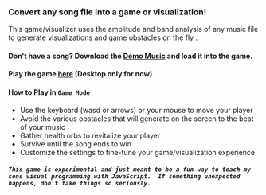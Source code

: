 ### Convert any song file into a game or visualization!

This game/visualizer uses the amplitude and band analysis of any music file to generate visualizations and game obstacles on the fly
.
#### Don't have a song? Download the [Demo Music](./assets/demo.mp3) and load it into the game.

#### Play the game [here](https://metal-messiah.github.io/visualizer-game/) (Desktop only for now)

#### How to Play in `Game Mode`
- Use the keyboard (wasd or arrows) or your mouse to move your player
- Avoid the various obstacles that will generate on the screen to the beat of your music
- Gather health orbs to revitalize your player
- Survive until the song ends to win
- Customize the settings to fine-tune your game/visualization experience

##### `This game is experimental and just meant to be a fun way to teach my sons visual programming with JavaScript.  If something unexpected happens, don't take things so seriously.`